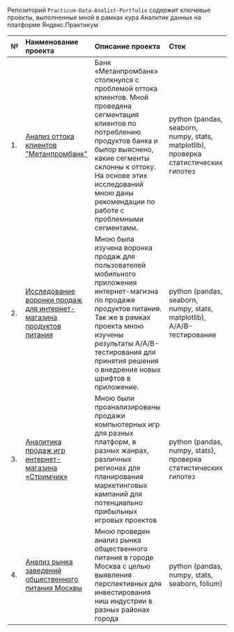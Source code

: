 Репозиторий `Practicum-Data-Analist-Portfolio` содержит ключевые проекты, выполненные мной в рамках кура Аналитик данных на платформе Яндекс.Практикум

| №  | Наименование проекта  | Описание проекта | Стек |
|:-- |:----------------------|:--------------------------------------------------------------|:---------------------------------------------|
| 1. |[Анализ оттока клиентов "Метанпромбанк"](https://github.com/mrasnyuk/Practicum-Data-Analist-Portfolio/tree/main/1.%20metanprombank)|Банк «Метанпромбанк» столкнулся с проблемой оттока клиентов. Мной проведена сегментация клиентов по потреблению продуктов банка и былор выяснено, какие сегменты склонны к оттоку. На основе этих исследований мною даны рекомендации по работе с проблемными сегментами.|python (pandas, seaborn, numpy, stats, matplotlib), проверка статистических гипотез|
| 2. |[Исследование воронки продаж для интернет-магазина продуктов питания](https://github.com/mrasnyuk/Practicum-Data-Analist-Portfolio/tree/main/2.%20aab_foodstuff)|Мною была изучена воронка продаж для пользователей мобильного приложения интернет-магизна по продаже продуктов питания. Так же в рамках проекта мною изучены результаты А/А/В-тестирования для принятия решения о внедрение новых шрифтов в приложение.|python (pandas, seaborn, numpy, stats, matplotlib), A/A/B-тестирование|
| 3. |[Аналитика продаж игр интернет-магазина «Стримчик»](https://github.com/mrasnyuk/Practicum-Data-Analist-Portfolio/tree/main/3.%20streamchik)|Мною были проанализированы продажи компьютерных игр для разных платформ, в разных жанрах, различных регионах для планирования маркетинговых кампаний для потенциально прибыльных игровых проектов|python (pandas, numpy, stats), проверка статистических гипотез|
| 4. |[Анализ рынка заведений общественного питания Москвы](https://github.com/mrasnyuk/Practicum-Data-Analist-Portfolio/tree/main/4.%20public_food)|Мною проведен анализ рынка общественного питания в городе Москва с целью выявления перспективных для инвестирования ниш индустрии в разных районах города|python (pandas, numpy, stats, seaborn, folium)|
